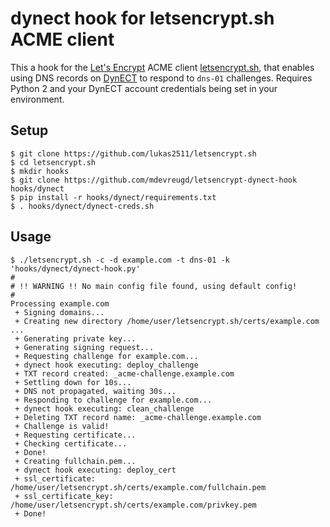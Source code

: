 # dynect hook for letsencrypt.sh ACME client

This a hook for the [Let's Encrypt](https://letsencrypt.org/) ACME client [letsencrypt.sh](https://github.com/lukas2511/letsencrypt.sh), that enables using DNS records on [DynECT](https://www.dyn.com/) to respond to `dns-01` challenges. Requires Python 2 and your DynECT account credentials being set in your environment.

## Setup

```
$ git clone https://github.com/lukas2511/letsencrypt.sh
$ cd letsencrypt.sh
$ mkdir hooks
$ git clone https://github.com/mdevreugd/letsencrypt-dynect-hook hooks/dynect
$ pip install -r hooks/dynect/requirements.txt
$ . hooks/dynect/dynect-creds.sh
```

## Usage

```
$ ./letsencrypt.sh -c -d example.com -t dns-01 -k 'hooks/dynect/dynect-hook.py'
#
# !! WARNING !! No main config file found, using default config!
#
Processing example.com
 + Signing domains...
 + Creating new directory /home/user/letsencrypt.sh/certs/example.com ...
 + Generating private key...
 + Generating signing request...
 + Requesting challenge for example.com...
 + dynect hook executing: deploy_challenge
 + TXT record created: _acme-challenge.example.com
 + Settling down for 10s...
 + DNS not propagated, waiting 30s...
 + Responding to challenge for example.com...
 + dynect hook executing: clean_challenge
 + Deleting TXT record name: _acme-challenge.example.com
 + Challenge is valid!
 + Requesting certificate...
 + Checking certificate...
 + Done!
 + Creating fullchain.pem...
 + dynect hook executing: deploy_cert
 + ssl_certificate: /home/user/letsencrypt.sh/certs/example.com/fullchain.pem
 + ssl_certificate_key: /home/user/letsencrypt.sh/certs/example.com/privkey.pem
 + Done!
```
